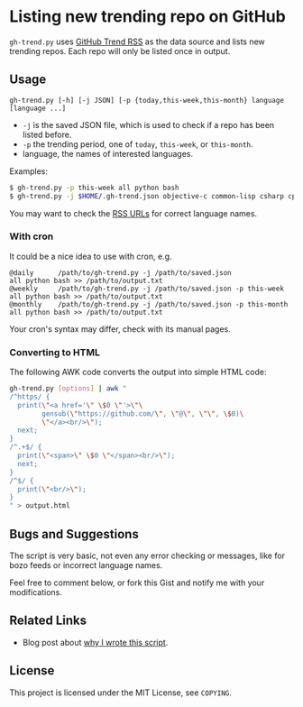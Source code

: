 Listing new trending repo on GitHub
===================================

`gh-trend.py` uses [GitHub Trend RSS][trendrss] as the data source and lists new trending repos. Each repo will only be listed once in output.

[trendrss]: http://github-trends.ryotarai.info/


Usage
-----

```
gh-trend.py [-h] [-j JSON] [-p {today,this-week,this-month} language [language ...]
```

* `-j` is the saved JSON file, which is used to check if a repo has been listed before.
* `-p` the trending period, one of `today`, `this-week`, or `this-month`.
* language, the names of interested languages.

Examples:

```bash
$ gh-trend.py -p this-week all python bash
$ gh-trend.py -j $HOME/.gh-trend.json objective-c common-lisp csharp cpp
```

You may want to check the [RSS URLs][trendrss] for correct language names.


### With cron

It could be a nice idea to use with cron, e.g.

```
@daily      /path/to/gh-trend.py -j /path/to/saved.json               all python bash >> /path/to/output.txt
@weekly     /path/to/gh-trend.py -j /path/to/saved.json -p this-week  all python bash >> /path/to/output.txt
@monthly    /path/to/gh-trend.py -j /path/to/saved.json -p this-month all python bash >> /path/to/output.txt
```

Your cron's syntax may differ, check with its manual pages.


### Converting to HTML

The following AWK code converts the output into simple HTML code:

```bash
gh-trend.py [options] | awk "
/^https/ {
  print(\"<a href='\" \$0 \"'>\"\
        gensub(\"https://github.com/\", \"@\", \"\", \$0)\
        \"</a><br/>\");
  next;
}
/^.+$/ {
  print(\"<span>\" \$0 \"</span><br/>\");
  next;
}
/^$/ {
  print(\"<br/>\");
}
" > output.html
```


Bugs and Suggestions
--------------------

The script is very basic, not even any error checking or messages, like for bozo feeds or incorrect language names.

Feel free to comment below, or fork this Gist and notify me with your modifications.


Related Links
-------------

* Blog post about [why I wrote this script](#).


License
-------

This project is licensed under the MIT License, see `COPYING`.
